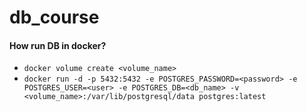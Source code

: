 # db_course

#### How run DB in docker?

* `docker volume create <volume_name>`
* `docker run -d -p 5432:5432 -e POSTGRES_PASSWORD=<password> -e POSTGRES_USER=<user> -e POSTGRES_DB=<db_name> -v <volume_name>:/var/lib/postgresql/data postgres:latest`